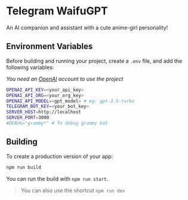 # Telegram WaifuGPT

An AI companion and assistant with a cute anime-girl personality!

## Environment Variables

Before building and running your project, create a `.env` file, and add the following variables:

*You need an [OpenAI](https://platform.openai.com) account to use the project*

```sh
OPENAI_API_KEY=<your_api_key>
OPENAI_API_ORG=<your_org_key>
OPENAI_API_MODEL=<gpt_model> # eg: gpt-3.5-turbo
TELEGRAM_BOT_KEY=<your_bot_key>
SERVER_HOST=http://localhost
SERVER_PORT=3000
#DEBUG="grammy*" # To debug grammy bot
```

## Building

To create a production version of your app:

```bash
npm run build
```

You can run the build with `npm run start`.

> You can also use the shortcut `npm run dev`

<!-- FUTURE

## Docker

To run the project using Docker:

Build the docker image

```bash
docker build . -t telegram-waifu-gpt
```

Run the docker detached from your console with the flag `-d`

```bash
docker run -d -p 3000:3000 telegram-waifu-gpt 
```

> You can also add a name to the docker using `--name <my-container-name>` -->